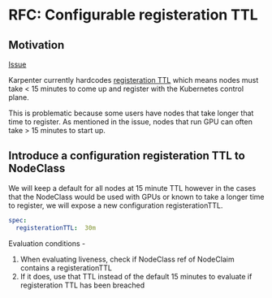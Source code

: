 # RFC: Configurable registeration TTL

## Motivation

[Issue](https://github.com/kubernetes-sigs/karpenter/issues/357)

Karpenter currently hardcodes [registeration TTL](https://github.com/kubernetes-sigs/karpenter/blob/main/pkg/controllers/nodeclaim/lifecycle/liveness.go#L39) which means nodes must take < 15 minutes to come up and register with the Kubernetes control plane.

This is problematic because some users have nodes that take longer that time to register. As mentioned in the issue, nodes that run GPU can often take > 15 minutes to start up. 

## Introduce a configuration registeration TTL to NodeClass

We will keep a default for all nodes at 15 minute TTL however in the cases that the NodeClass would be used with GPUs or known to take a longer time to register, we will expose a new configuration registerationTTL.

```yaml
spec:
  registerationTTL:  30m
```

Evaluation conditions - 

1. When evaluating liveness, check if NodeClass ref of NodeClaim contains a registerationTTL
2. If it does, use that TTL instead of the default 15 minutes to evaluate if registeration TTL has been breached
